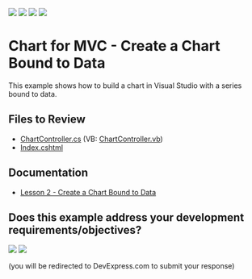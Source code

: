<!-- default badges list -->
![](https://img.shields.io/endpoint?url=https://codecentral.devexpress.com/api/v1/VersionRange/128572360/24.2.1%2B)
[![](https://img.shields.io/badge/Open_in_DevExpress_Support_Center-FF7200?style=flat-square&logo=DevExpress&logoColor=white)](https://supportcenter.devexpress.com/ticket/details/T287970)
[![](https://img.shields.io/badge/📖_How_to_use_DevExpress_Examples-e9f6fc?style=flat-square)](https://docs.devexpress.com/GeneralInformation/403183)
[![](https://img.shields.io/badge/💬_Leave_Feedback-feecdd?style=flat-square)](#does-this-example-address-your-development-requirementsobjectives)
<!-- default badges end -->

# Chart for MVC - Create a Chart Bound to Data

This example shows how to build a chart in Visual Studio with a series bound to data.

## Files to Review 

* [ChartController.cs](./CS/GettingStarted2/Controllers/ChartController.cs) (VB: [ChartController.vb](./VB/GettingStarted2/Controllers/ChartController.vb))
* [Index.cshtml](./CS/GettingStarted2/Views/Chart/Index.cshtml)

## Documentation

* [Lesson 2 - Create a Chart Bound to Data](https://docs.devexpress.com/AspNetMvc/114640/components/charting/getting-started/lesson-2-create-a-chart-bound-to-data)





<!-- feedback -->
## Does this example address your development requirements/objectives?

[<img src="https://www.devexpress.com/support/examples/i/yes-button.svg"/>](https://www.devexpress.com/support/examples/survey.xml?utm_source=github&utm_campaign=mvc-chart-create-a-chart-bound-to-data&~~~was_helpful=yes) [<img src="https://www.devexpress.com/support/examples/i/no-button.svg"/>](https://www.devexpress.com/support/examples/survey.xml?utm_source=github&utm_campaign=mvc-chart-create-a-chart-bound-to-data&~~~was_helpful=no)

(you will be redirected to DevExpress.com to submit your response)
<!-- feedback end -->
